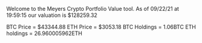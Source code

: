Welcome to the Meyers Crypto Portfolio Value tool. 
As of 09/22/21 at 19:59:15 our valuation is $128259.32 

BTC Price = $43344.88
 ETH Price = $3053.18
BTC Holdings = 1.06BTC
 ETH holdings = 26.960005962ETH 
